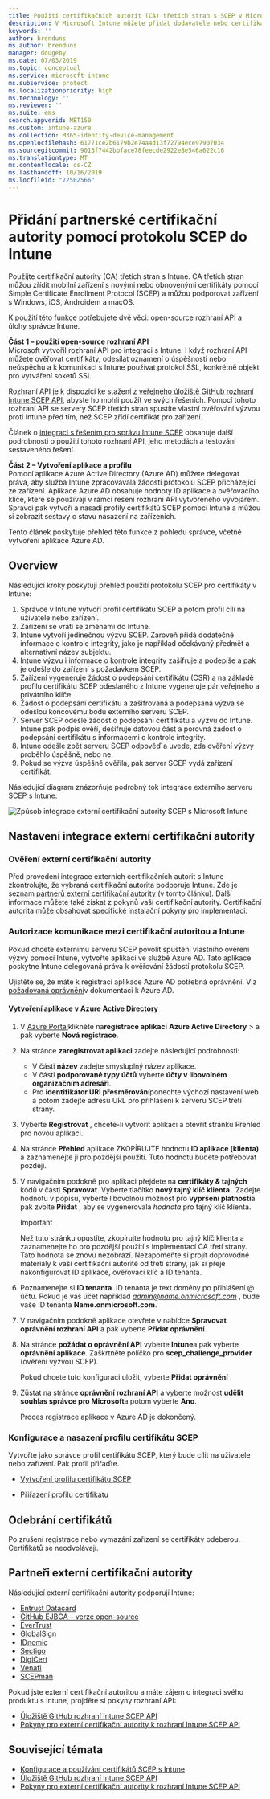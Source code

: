 ```yaml
---
title: Použití certifikačních autorit (CA) třetích stran s SCEP v Microsoft Intune – Azure | Microsoft Docs
description: V Microsoft Intune můžete přidat dodavatele nebo certifikační autoritu (CA) třetí strany pro vydávání certifikátů do mobilních zařízení pomocí protokolu SCEP. V tomto přehledu poskytuje aplikace Azure Active Directory (Azure AD) službě Microsoft Intune oprávnění k ověření certifikátů. Potom při instalaci serveru SCEP k vystavování certifikátů použijete ID aplikace, ověřovací klíč a ID tenanta aplikace AAD.
keywords: ''
author: brenduns
ms.author: brenduns
manager: dougeby
ms.date: 07/03/2019
ms.topic: conceptual
ms.service: microsoft-intune
ms.subservice: protect
ms.localizationpriority: high
ms.technology: ''
ms.reviewer: ''
ms.suite: ems
search.appverid: MET150
ms.custom: intune-azure
ms.collection: M365-identity-device-management
ms.openlocfilehash: 61771ce2b6179b2e74a4d13f72794ece97907034
ms.sourcegitcommit: 9013f7442bbface78feecde2922e8e546a622c16
ms.translationtype: MT
ms.contentlocale: cs-CZ
ms.lasthandoff: 10/16/2019
ms.locfileid: "72502566"
---
```

# <a name="add-partner-certification-authority-in-intune-using-scep"></a>Přidání partnerské certifikační autority pomocí protokolu SCEP do Intune

Použijte certifikační autority (CA) třetích stran s Intune. CA třetích stran můžou zřídit mobilní zařízení s novými nebo obnovenými certifikáty pomocí Simple Certificate Enrollment Protocol (SCEP) a můžou podporovat zařízení s Windows, iOS, Androidem a macOS.

K použití této funkce potřebujete dvě věci: open-source rozhraní API a úlohy správce Intune.

**Část 1 – použití open-source rozhraní API**  
Microsoft vytvořil rozhraní API pro integraci s Intune. I když rozhraní API můžete ověřovat certifikáty, odesílat oznámení o úspěšnosti nebo neúspěchu a k komunikaci s Intune používat protokol SSL, konkrétně objekt pro vytváření soketů SSL.

Rozhraní API je k dispozici ke stažení z [veřejného úložiště GitHub rozhraní Intune SCEP API](https://github.com/Microsoft/Intune-Resource-Access/tree/develop/src/CsrValidation), abyste ho mohli použít ve svých řešeních. Pomocí tohoto rozhraní API se servery SCEP třetích stran spustíte vlastní ověřování výzvou proti Intune před tím, než SCEP zřídí certifikát pro zařízení.

Článek o [integraci s řešením pro správu Intune SCEP](scep-libraries-apis.md) obsahuje další podrobnosti o použití tohoto rozhraní API, jeho metodách a testování sestaveného řešení.

**Část 2 – Vytvoření aplikace a profilu**  
Pomocí aplikace Azure Active Directory (Azure AD) můžete delegovat práva, aby služba Intune zpracovávala žádosti protokolu SCEP přicházející ze zařízení. Aplikace Azure AD obsahuje hodnoty ID aplikace a ověřovacího klíče, které se používají v rámci řešení rozhraní API vytvořeného vývojářem. Správci pak vytvoří a nasadí profily certifikátů SCEP pomocí Intune a můžou si zobrazit sestavy o stavu nasazení na zařízeních.

Tento článek poskytuje přehled této funkce z pohledu správce, včetně vytvoření aplikace Azure AD.

## <a name="overview"></a>Overview

Následující kroky poskytují přehled použití protokolu SCEP pro certifikáty v Intune:

1. Správce v Intune vytvoří profil certifikátu SCEP a potom profil cílí na uživatele nebo zařízení.
2. Zařízení se vrátí se změnami do Intune.
3. Intune vytvoří jedinečnou výzvu SCEP. Zároveň přidá dodatečné informace o kontrole integrity, jako je například očekávaný předmět a alternativní název subjektu.
4. Intune výzvu i informace o kontrole integrity zašifruje a podepíše a pak je odešle do zařízení s požadavkem SCEP.
5. Zařízení vygeneruje žádost o podepsání certifikátu (CSR) a na základě profilu certifikátu SCEP odeslaného z Intune vygeneruje pár veřejného a privátního klíče.
6. Žádost o podepsání certifikátu a zašifrovaná a podepsaná výzva se odešlou koncovému bodu externího serveru SCEP.
7. Server SCEP odešle žádost o podepsání certifikátu a výzvu do Intune. Intune pak podpis ověří, dešifruje datovou část a porovná žádost o podepsání certifikátu s informacemi o kontrole integrity.
8. Intune odešle zpět serveru SCEP odpověď a uvede, zda ověření výzvy proběhlo úspěšně, nebo ne.  
9. Pokud se výzva úspěšně ověřila, pak server SCEP vydá zařízení certifikát.

Následující diagram znázorňuje podrobný tok integrace externího serveru SCEP s Intune:

![Způsob integrace externí certifikační autority SCEP s Microsoft Intune](./media/certificate-authority-add-scep-overview/scep-certificate-vendor-integration.png)

## <a name="set-up-third-party-ca-integration"></a>Nastavení integrace externí certifikační autority

### <a name="validate-third-party-certification-authority"></a>Ověření externí certifikační autority

Před provedení integrace externích certifikačních autorit s Intune zkontrolujte, že vybraná certifikační autorita podporuje Intune. Zde je seznam [partnerů externí certifikační autority](#third-party-certification-authority-partners) (v tomto článku). Další informace můžete také získat z pokynů vaší certifikační autority. Certifikační autorita může obsahovat specifické instalační pokyny pro implementaci.

### <a name="authorize-communication-between-ca-and-intune"></a>Autorizace komunikace mezi certifikační autoritou a Intune

Pokud chcete externímu serveru SCEP povolit spuštění vlastního ověření výzvy pomocí Intune, vytvořte aplikaci ve službě Azure AD. Tato aplikace poskytne Intune delegovaná práva k ověřování žádostí protokolu SCEP.

Ujistěte se, že máte k registraci aplikace Azure AD potřebná oprávnění. Viz [požadovaná oprávnění](https://docs.microsoft.com/azure/azure-resource-manager/resource-group-create-service-principal-portal#required-permissions)v dokumentaci k Azure AD.

#### <a name="create-an-application-in-azure-active-directory"></a>Vytvoření aplikace v Azure Active Directory  

1. V [Azure Portal](https://portal.azure.com)klikněte na**registrace aplikací** **Azure Active Directory** >  a pak vyberte **Nová registrace**.  

2. Na stránce **zaregistrovat aplikaci** zadejte následující podrobnosti:  
   - V části **název** zadejte smysluplný název aplikace.  
   - V části **podporované typy účtů** vyberte **účty v libovolném organizačním adresáři**.  
   - Pro **identifikátor URI přesměrování**ponechte výchozí nastavení web a potom zadejte adresu URL pro přihlášení k serveru SCEP třetí strany.  

3. Vyberte **Registrovat** , chcete-li vytvořit aplikaci a otevřít stránku Přehled pro novou aplikaci.  

4. Na stránce **Přehled** aplikace ZKOPÍRUJTE hodnotu **ID aplikace (klienta)** a zaznamenejte ji pro pozdější použití. Tuto hodnotu budete potřebovat později.  

5. V navigačním podokně pro aplikaci přejdete na **certifikáty & tajných** kódů v části **Spravovat**. Vyberte tlačítko **nový tajný klíč klienta** . Zadejte hodnotu v popisu, vyberte libovolnou možnost pro **vypršení platnosti**a pak zvolte **Přidat** , aby se vygenerovala *hodnota* pro tajný klíč klienta. 
   > [!IMPORTANT]  
   > Než tuto stránku opustíte, zkopírujte hodnotu pro tajný klíč klienta a zaznamenejte ho pro pozdější použití s implementací CA třetí strany. Tato hodnota se znovu nezobrazí. Nezapomeňte si projít doprovodné materiály k vaší certifikační autoritě od třetí strany, jak si přeje nakonfigurovat ID aplikace, ověřovací klíč a ID tenanta.  

6. Poznamenejte si **ID tenanta**. ID tenanta je text domény po přihlášení @ účtu. Pokud je váš účet například *admin@name.onmicrosoft.com* , bude vaše ID tenanta **Name.onmicrosoft.com**.  

7. V navigačním podokně aplikace otevřete v nabídce **Spravovat** **oprávnění rozhraní API** a pak vyberte **Přidat oprávnění**.  

8. Na stránce **požádat o oprávnění API** vyberte **Intune**a pak vyberte **oprávnění aplikace**. Zaškrtněte políčko pro **scep_challenge_provider** (ověření výzvou SCEP).  

   Pokud chcete tuto konfiguraci uložit, vyberte **Přidat oprávnění** .  

9. Zůstat na stránce **oprávnění rozhraní API** a vyberte možnost **udělit souhlas správce pro Microsoft**a potom vyberte **Ano**.  
   
   Proces registrace aplikace v Azure AD je dokončený.





### <a name="configure-and-deploy-a-scep-certificate-profile"></a>Konfigurace a nasazení profilu certifikátu SCEP
Vytvořte jako správce profil certifikátu SCEP, který bude cílit na uživatele nebo zařízení. Pak profil přiřaďte.

- [Vytvoření profilu certifikátu SCEP](certificates-profile-scep.md#create-a-scep-certificate-profile)

- [Přiřazení profilu certifikátu](certificates-profile-scep.md#assign-the-certificate-profile)

## <a name="removing-certificates"></a>Odebrání certifikátů

Po zrušení registrace nebo vymazání zařízení se certifikáty odeberou. Certifikátů se neodvolávají.

## <a name="third-party-certification-authority-partners"></a>Partneři externí certifikační autority
Následující externí certifikační autority podporují Intune:

- [Entrust Datacard](https://info.entrustdatacard.com/pki-eval-tool)
- [GitHub EJBCA – verze open-source](https://github.com/agerbergt/intune-ejbca-connector)
- [EverTrust](https://evertrust.fr/en/products/)
- [GlobalSign](https://downloads.globalsign.com/acton/attachment/2674/f-6903f60b-9111-432d-b283-77823cc65500/1/-/-/-/-/globalsign-aeg-microsoft-intune-integration-guide.pdf)
- [IDnomic](https://www.idnomic.com/)
- [Sectigo](https://sectigo.com/products)
- [DigiCert](https://knowledge.digicert.com/tutorials/microsoft-intune.html)
- [Venafi](https://www.venafi.com/platform/enterprise-mobility)
- [SCEPman](https://azuremarketplace.microsoft.com/marketplace/apps/gluckkanja.scepman)

Pokud jste externí certifikační autoritou a máte zájem o integraci svého produktu s Intune, projděte si pokyny rozhraní API:

- [Úložiště GitHub rozhraní Intune SCEP API](https://github.com/Microsoft/Intune-Resource-Access/tree/develop/src/CsrValidation)
- [Pokyny pro externí certifikační autority k rozhraní Intune SCEP API](scep-libraries-apis.md)

## <a name="see-also"></a>Související témata

- [Konfigurace a používání certifikátů SCEP s Intune](certificates-scep-configure.md)
- [Úložiště GitHub rozhraní Intune SCEP API](https://github.com/Microsoft/Intune-Resource-Access/tree/develop/src/CsrValidation)
- [Pokyny pro externí certifikační autority k rozhraní Intune SCEP API](scep-libraries-apis.md)
